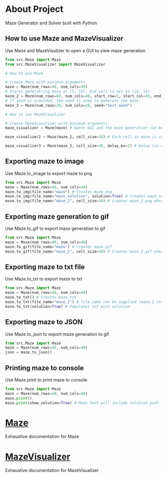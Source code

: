 # About Project
Maze Generator and Solver built with Python

## How to use Maze and MazeVisualizer
Use Maze and MazeVisulizer to open a GUI to view maze generation
```python
from src.Maze import Maze
from src.MazeVisualizer import MazeVisualizer

# How to use Maze

# Create Maze with minimum arguments
maze = Maze(num_rows=40, num_cols=40)
# Starts generatring maze at (5, 10). End cell is set to (25, 15)
maze_2 = Maze(num_rows=60, num_cols=40, start_row=5, start_col=10, end_row=25, end_col=15) 
# If seed is provided, the seed is used to generate the maze
maze_3 = Maze(num_rows=20, num_cols=20, seed="test seed")

# How to use MazeVisualizer

# Create MazeVisualizer with minimum arguments
maze_visualizer = Maze(maze) # Opens GUI and the maze generation can be viewed

maze_visualizer2 = Maze(maze_2, cell_size=10) # Each cell in maze is cell_size pixels by cell_size pixels

maze_visualizer3 = Maze(maze_3, cell_size=10, delay_ms=2) # Delay (in milliseconds) between each maze update during maze generation
```

## Exporting maze to image
Use Maze.to_image to export maze to png
```python
from src.Maze import Maze 
maze = Maze(num_rows=40, num_cols=40)
maze.to_img(file_name="maze") # Creates maze.png
maze.to_img(file_name="maze_solution", solution=True) # Creates maze_solution.png (Image contains solution)
maze.to_img(file_name="maze_2", cell_size=10) # Creates maze_2.png where each cell is 10 pixels by 10 pixels
```

## Exporting maze generation to gif
Use Maze.to_gif to export maze generation to gif
```python
from src.Maze import Maze
maze = Maze(num_rows=40, num_cols=40)
maze.to_gif(file_name="maze") # Creates maze.gif
maze.to_gif(file_name="maze_2", cell_size=10) # Creates maze_2.gif where each cell is 10 pixels by 10 pixels
```

## Exporting maze to txt file
Use Maze.to_txt to export maze to txt
```python
from src.Maze import Maze
maze = Maze(num_rows=40, num_cols=40)
maze.to_txt() # Creates maze.txt
maze.to_txt(file_name="maze_2") # file_name can be supplied (maze_2.txt is created)
maze.to_txt(solution=True) # Populates txt with solution
```

## Exporting maze to JSON
Use Maze.to_json to export maze generation to gif
```python
from src.Maze import Maze
maze = Maze(num_rows=40, num_cols=40)
json = maze.to_json()
```

## Printing maze to console
Use Maze.print to print maze to console
```python
from src.Maze import Maze
maze = Maze(num_rows=40, num_cols=40)
maze.print()
maze.print(show_solution=True) # Maze Text will include solution path
```

# [Maze](docs/Maze.md)
Exhaustive documentation for Maze

# [MazeVisualizer](docs/MazeVisualizer.md)
Exhaustive documentation for MazeVisualizer